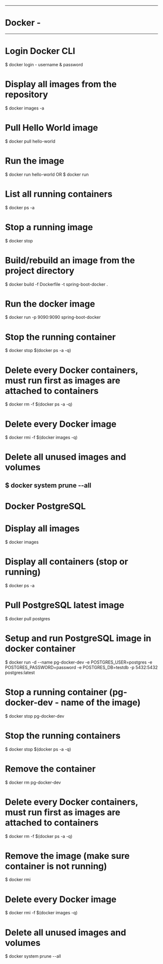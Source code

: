 ---------------------------------------------------------------------------------------------------------
# Docker - 
---------------------------------------------------------------------------------------------------------
# Login Docker CLI
$ docker login
    - username & password
    
# Display all images from the repository
$ docker images -a

# Pull Hello World image
$ docker pull hello-world

# Run the image
$ docker run hello-world
        OR
$ docker run <image-id>

# List all running containers
$ docker ps -a

# Stop a running image
$ docker stop <image name>

# Build/rebuild an image from the project directory
$ docker build -f Dockerfile -t spring-boot-docker .

# Run the docker image
$ docker run -p 9090:9090 spring-boot-docker

# Stop the running container
$ docker stop $(docker ps -a -q)

# Delete every Docker containers, must run first as images are attached to containers
$ docker rm -f $(docker ps -a -q)

# Delete every Docker image
$ docker rmi -f $(docker images -q)

# Delete all unused images and volumes
$ docker system prune --all
---------------------------------------------------------------------------------------------------------
# Docker PostgreSQL 

# Display all images
$ docker images

# Display all containers (stop or running)
$ docker ps -a

# Pull PostgreSQL latest image
$ docker pull postgres

# Setup and run PostgreSQL image in docker container
$ docker run -d --name pg-docker-dev -e POSTGRES_USER=postgres -e POSTGRES_PASSWORD=password -e POSTGRES_DB=testdb -p 5432:5432 postgres:latest

# Stop a running container (pg-docker-dev - name of the image)
$ docker stop pg-docker-dev 

# Stop the running containers
$ docker stop $(docker ps -a -q)

# Remove the container
$ docker rm pg-docker-dev

# Delete every Docker containers, must run first as images are attached to containers
$ docker rm -f $(docker ps -a -q)

# Remove the image (make sure container is not running)
$ docker rmi <IMAGE ID>

# Delete every Docker image
$ docker rmi -f $(docker images -q)

# Delete all unused images and volumes
$ docker system prune --all



